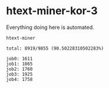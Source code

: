 # htext-miner-kor-3

Everything doing here is automated.

```
htext-miner

total: 8919/9855 (90.50228310502283%)

job0: 1611
job1: 1865
job2: 1760
job3: 1925
job4: 1758
```